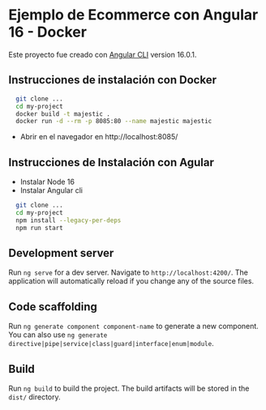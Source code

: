 # Ejemplo de Ecommerce con Angular 16 - Docker

Este proyecto fue creado con [Angular CLI](https://github.com/angular/angular-cli) version 16.0.1.

## Instrucciones de instalación con Docker

```bash
  git clone ...
  cd my-project
  docker build -t majestic .
  docker run -d --rm -p 8085:80 --name majestic majestic
```

 * Abrir en el navegador en http://localhost:8085/

## Instrucciones de Instalación con Agular

* Instalar Node 16
* Instalar Angular cli

```bash
  git clone ...
  cd my-project
  npm install --legacy-per-deps
  npm run start
```

## Development server

Run `ng serve` for a dev server. Navigate to `http://localhost:4200/`. The application will automatically reload if you change any of the source files.

## Code scaffolding

Run `ng generate component component-name` to generate a new component. You can also use `ng generate directive|pipe|service|class|guard|interface|enum|module`.

## Build

Run `ng build` to build the project. The build artifacts will be stored in the `dist/` directory.


